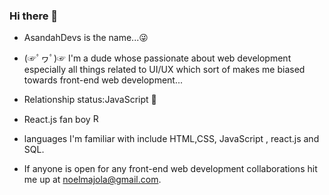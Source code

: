### Hi there 👋
- AsandahDevs is the name...😜
- (☞ﾟヮﾟ)☞ I'm a dude whose passionate about web development especially all things related to UI/UX which sort of makes me biased towards front-end web development...
- Relationship status:JavaScript 🤕
-  React.js fan boy <img width="15" alt="React logo" src="https://user-images.githubusercontent.com/89397749/174078402-8b0cc0bf-87e9-485a-a988-c2c97b7450fb.png">

- languages I'm familiar with include HTML,CSS, JavaScript , react.js and SQL.
- If anyone is open for any front-end web development collaborations hit me up at noelmajola@gmail.com.


<!--
**AsandaTheCurious/AsandaTheCurious** is a ✨ _special_ ✨ repository because its `README.md` (this file) appears on your GitHub profile.


